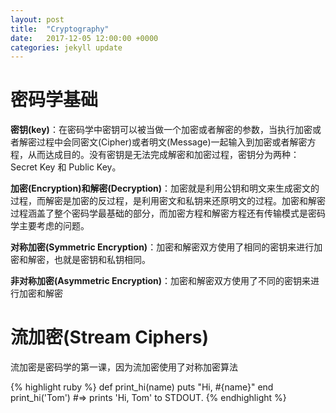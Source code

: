 ```yaml
---
layout: post
title:  "Cryptography"
date:   2017-12-05 12:00:00 +0000
categories: jekyll update
---
```

# **密码学基础**

**密钥(key)**：在密码学中密钥可以被当做一个加密或者解密的参数，当执行加密或者解密过程中会同密文(Cipher)或者明文(Message)一起输入到加密或者解密方程，从而达成目的。没有密钥是无法完成解密和加密过程，密钥分为两种：Secret Key 和 Public Key。

**加密(Encryption)和解密(Decryption)**：加密就是利用公钥和明文来生成密文的过程，而解密是加密的反过程，是利用密文和私钥来还原明文的过程。加密和解密过程涵盖了整个密码学最基础的部分，而加密方程和解密方程还有传输模式是密码学主要考虑的问题。

**对称加密(Symmetric Encryption)**：加密和解密双方使用了相同的密钥来进行加密和解密，也就是密钥和私钥相同。

**非对称加密(Asymmetric Encryption)**：加密和解密双方使用了不同的密钥来进行加密和解密

# **流加密(Stream Ciphers)**

流加密是密码学的第一课，因为流加密使用了对称加密算法


{% highlight ruby %}
def print_hi(name)
  puts "Hi, #{name}"
end
print_hi('Tom')
#=> prints 'Hi, Tom' to STDOUT.
{% endhighlight %}

